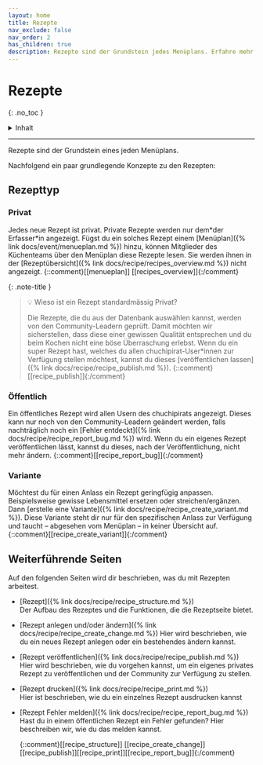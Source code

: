 ```yaml
---
layout: home
title: Rezepte
nav_exclude: false
nav_order: 2
has_children: true
description: Rezepte sind der Grundstein jedes Menüplans. Erfahre mehr über Rezepttypen. Privat, Öffentlich und Varianten.
---
```

# Rezepte
{: .no_toc }

<details markdown="block">
  <summary>
    Inhalt
  </summary>
  {: .text-delta }
- TOC
{:toc}
</details>

---

Rezepte sind der Grundstein eines jeden Menüplans.

Nachfolgend ein paar grundlegende Konzepte zu den Rezepten:

## Rezepttyp

### Privat

Jedes neue Rezept ist privat. Private Rezepte werden nur dem\*der Erfasser\*in angezeigt. Fügst du ein solches Rezept einem  [Menüplan]({% link docs/event/menueplan.md %}) hinzu, können Mitglieder des Küchenteams über den Menüplan diese Rezepte lesen. Sie werden ihnen in der  [Rezeptübersicht]({% link docs/recipe/recipes_overview.md %}) nicht angezeigt. {::comment}[[menueplan]] [[recipes_overview]]{:/comment}


{: .note-title }

> 💡 Wieso ist ein Rezept standardmässig Privat?
>
> Die Rezepte, die du aus der Datenbank auswählen kannst, werden von den Community-Leadern geprüft. Damit möchten wir sicherstellen, dass diese einer gewissen Qualität entsprechen und du beim Kochen nicht eine böse Überraschung erlebst. Wenn du ein super Rezept hast, welches du allen chuchipirat-User*innen zur Verfügung stellen möchtest, kannst du dieses [veröffentlichen lassen]({% link docs/recipe/recipe_publish.md %}). {::comment}[[recipe_publish]]{:/comment}

### Öffentlich

Ein öffentliches Rezept wird allen Usern des chuchipirats angezeigt. Dieses kann nur noch von den Community-Leadern geändert werden, falls nachträglich noch ein [Fehler entdeckt]({% link docs/recipe/recipe_report_bug.md %}) wird. Wenn du ein eigenes Rezept veröffentlichen lässt, kannst du dieses, nach der Veröffentlichung, nicht mehr ändern.
{::comment}[[recipe_report_bug]]{:/comment}

### Variante

Möchtest du für einen Anlass ein Rezept geringfügig anpassen. Beispielsweise gewisse Lebensmittel ersetzen oder streichen/ergänzen. Dann [erstelle eine Variante]({% link docs/recipe/recipe_create_variant.md %}). Diese Variante steht dir nur für den spezifischen Anlass zur Verfügung und taucht – abgesehen vom Menüplan – in keiner Übersicht auf.
{::comment}[[recipe_create_variant]]{:/comment}

## Weiterführende Seiten

Auf den folgenden Seiten wird dir beschrieben, was du mit Rezepten arbeitest.

- [Rezept]({% link docs/recipe/recipe_structure.md %})  
  Der Aufbau des Rezeptes und die Funktionen, die die Rezeptseite bietet.
- [Rezept anlegen und/oder ändern]({% link docs/recipe/recipe_create_change.md %}) 
  Hier wird beschrieben, wie du ein neues Rezept anlegen oder ein bestehendes ändern kannst. 
- [Rezept veröffentlichen]({% link docs/recipe/recipe_publish.md %})  
  Hier wird beschrieben, wie du vorgehen kannst, um ein eigenes privates Rezept zu veröffentlichen und der Community zur Verfügung zu stellen.
- [Rezept drucken]({% link docs/recipe/recipe_print.md %})  
  Hier ist beschrieben, wie du ein einzelnes Rezept ausdrucken kannst
- [Rezept Fehler melden]({% link docs/recipe/recipe_report_bug.md %})  
  Hast du in einem öffentlichen Rezept ein Fehler gefunden? Hier beschreiben wir, wie du das melden kannst.
  
  {::comment}[[recipe_structure]] [[recipe_create_change]][[recipe_publish]][[recipe_print]][[recipe_report_bug]]{:/comment}